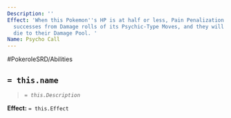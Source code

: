```yaml
---
Description: ''
Effect: 'When this Pokemon''s HP is at half or less, Pain Penalization will not reduce
  successes from Damage rolls of its Psychic-Type Moves, and they will get 1 extra
  die to their Damage Pool. '
Name: Psycho Call
---
```


#PokeroleSRD/Abilities

## `= this.name`

> *`= this.Description`*

**Effect:** `= this.Effect`
